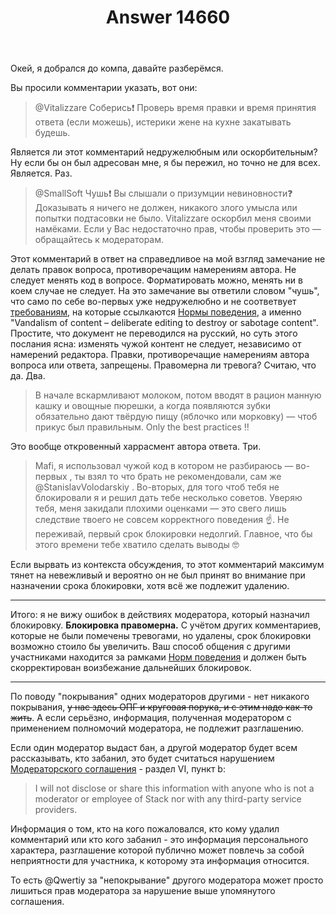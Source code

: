 ﻿---
title: "Answer 14660"
se.owner.user_id: 373567
se.owner.display_name: "aepot"
se.owner.link: "https://ru.meta.stackoverflow.com/users/373567/aepot"
se.answer_id: 14660
se.question_id: 14658
se.post_type: answer
se.is_accepted: False
---
<p>Окей, я добрался до компа, давайте разберёмся.</p>
<p>Вы просили комментарии указать, вот они:</p>
<blockquote>
<p>@Vitalizzare Соберись❗️ Проверь время правки и время принятия ответа (если можешь), истерики жене на кухне закатывать будешь.</p>
</blockquote>
<p>Является ли этот комментарий недружелюбным или оскорбительным? Ну если бы он был адресован мне, я бы пережил, но точно не для всех. Является. Раз.</p>
<blockquote>
<p>@SmallSoft Чушь❗️ Вы слышали о призумции невиновности❓ Доказывать я ничего не должен, никакого злого умысла или попытки подтасовки не было. Vitalizzare оскорбил меня своими намёками. Если у Вас недостаточно прав, чтобы проверить это — обращайтесь к модераторам.</p>
</blockquote>
<p>Этот комментарий в ответ на справедливое на мой взгляд замечание не делать правок вопроса, противоречащим намерениям автора. Не следует менять код в вопросе. Форматировать можно, менять ни в коем случае не следует. На это замечание вы ответили словом &quot;чушь&quot;, что само по себе во-первых уже недружелюбно и не соответвует <a href="https://ru.stackoverflow.com/conduct/disruptive-use">требованиям</a>, на которые ссылкаются <a href="https://ru.stackoverflow.com/conduct">Нормы поведения</a>, а именно &quot;Vandalism of content – deliberate editing to destroy or sabotage content&quot;. Простите, что документ не переводился на русский, но суть этого послания ясна: изменять чужой контент не следует, независимо от намерений редактора. Правки, противоречащие намерениям автора вопроса или ответа, запрещены. Правомерна ли тревога? Считаю, что да. Два.</p>
<blockquote>
<p>В начале вскармливают молоком, потом вводят в рацион манную кашку и овощные пюрешки, а когда появляются зубки обязательно дают твёрдую пищу (яблочко или морковку) — чтоб прикус был правильным. Only the best practices ‼️</p>
</blockquote>
<p>Это вообще откровенный харрасмент автора ответа. Три.</p>
<blockquote>
<p>Mafi, я использовал чужой код в котором не разбираюсь — во-первых , ты взял то что брать не рекомендовали, сам же @StanislavVolodarskiy . Во-вторых, для того чтоб тебя не блокировали я и решил дать тебе несколько советов. Уверяю тебя, меня закидали плохими оценками — это свего лишь следствие твоего не совсем корректного поведения ☝️. Не переживай, первый срок блокировки недолгий. Главное, что бы этого времени тебе хватило сделать выводы 🤓</p>
</blockquote>
<p>Если вырвать из контекста обсуждения, то этот комментарий максимум тянет на невежливый и вероятно он не был принят во внимание при назначении срока блокировки, хотя всё же подлежит удалению.</p>
<hr />
<p>Итого: я не вижу ошибок в действиях модератора, который назначил блокировку. <strong>Блокировка правомерна.</strong> С учётом других комментариев, которые не были помечены тревогами, но удалены, срок блокировки возможно стоило бы увеличить. Ваш способ общения с другими участниками находится за рамками <a href="https://ru.stackoverflow.com/conduct">Норм поведения</a> и должен быть скорректирован воизбежание дальнейших блокировок.</p>
<hr />
<p>По поводу &quot;покрывания&quot; одних модераторов другими - нет никакого покрывания, <s>у нас здесь ОПГ и круговая порука, и с этим надо как-то жить</s>. А если серьёзно, информация, полученная модератором с применением полномочий модератора, не подлежит разглашению.</p>
<p>Если один модератор выдаст бан, а другой модератор будет всем рассказывать, кто забанил, это будет считаться нарушением <a href="https://ru.stackoverflow.com/legal/moderator-agreement">Модераторского соглашения</a> - раздел VI, пункт b:</p>
<blockquote>
<p>I will not disclose or share this information with anyone who is not a moderator or employee of Stack nor with any third-party service providers.</p>
</blockquote>
<p>Информация о том, кто на кого пожаловался, кто кому удалил комментарий или кто кого забанил - это информация персонального характера, разглашение которой публично может повлечь за собой неприятности для участника, к которому эта информация относится.</p>
<p>То есть @Qwertiy за &quot;непокрывание&quot; другого модератора может просто лишиться прав модератора за нарушение выше упомянутого соглашения.</p>
